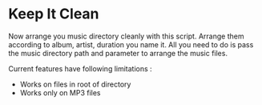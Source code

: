 Keep It Clean
=============

Now arrange you music directory cleanly with this script. Arrange them according to album, artist, duration you name it.
All you need to do is pass the music directory path and parameter to arrange the music files.

Current features have following limitations : 
* Works on files in root of directory
* Works only on MP3 files
